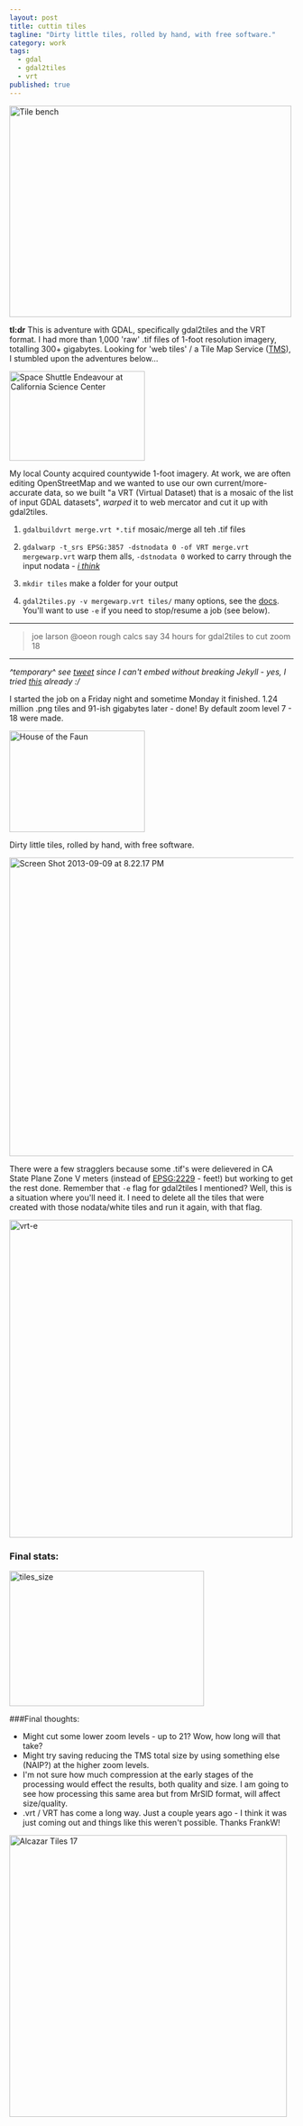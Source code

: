 ```yaml
---
layout: post
title: cuttin tiles
tagline: "Dirty little tiles, rolled by hand, with free software."
category: work
tags: 
  - gdal
  - gdal2tiles
  - vrt
published: true
---
```


<a href="http://www.flickr.com/photos/icathing/9860160/" title="Tile bench by icathing, on Flickr"><img src="http://farm1.staticflickr.com/5/9860160_ff26d182e3.jpg" width="500" height="375" alt="Tile bench"></a>

**tl:dr** This is adventure with GDAL, specifically gdal2tiles and the VRT format. I had more than 1,000 'raw' .tif files of 1-foot resolution imagery, totalling 300+ gigabytes. Looking for 'web tiles' / a Tile Map Service ([TMS](http://wiki.openstreetmap.org/wiki/Setting_up_TMS)), I stumbled upon the adventures below…

<a href="http://www.flickr.com/photos/skinnylawyer/8144013050/" title="Space Shuttle Endeavour at California Science Center by InSapphoWeTrust, on Flickr"><img src="http://farm9.staticflickr.com/8053/8144013050_a0b983b4e0_m.jpg" width="240" height="159" alt="Space Shuttle Endeavour at California Science Center"></a>

My local County acquired countywide 1-foot imagery. At work, we are often editing OpenStreetMap and we wanted to use our own current/more-accurate data, so we built "a VRT (Virtual Dataset) that is a mosaic of the list of input GDAL datasets", *warped* it to web mercator and cut it up with gdal2tiles.

1. `gdalbuildvrt merge.vrt *.tif` mosaic/merge all teh .tif files

2. `gdalwarp -t_srs EPSG:3857 -dstnodata 0 -of VRT merge.vrt mergewarp.vrt` warp them alls, `-dstnodata 0` worked to carry through the input nodata - [*i think*](http://trac.osgeo.org/gdal/wiki/UserDocs/GdalWarp)

3. `mkdir tiles` make a folder for your output

4. `gdal2tiles.py -v mergewarp.vrt tiles/` many options, see the [docs](http://www.gdal.org/gdal2tiles.html). You'll want to use `-e` if you need to stop/resume a job (see below).  

---

>joe larson @oeon
>rough calcs say 34 hours for gdal2tiles to cut zoom 18 
 
---

*^temporary^ see [tweet](https://twitter.com/oeon/status/376159617450901504) since I can't embed without breaking Jekyll - yes, I tried [this](https://github.com/scottwb/jekyll-tweet-tag/issues/1) already :/*

I started the job on a Friday night and sometime Monday it finished. 1.24 million .png tiles and 91-ish gigabytes later - done! By default zoom level 7 - 18 were made.

<a href="http://www.flickr.com/photos/the-consortium/7238535480/" title="House of the Faun by The Consortium, on Flickr"><img src="http://farm8.staticflickr.com/7076/7238535480_8d5d3cec86_m.jpg" width="240" height="180" alt="House of the Faun"></a>

Dirty little tiles, rolled by hand, with free software.

<a href="http://www.flickr.com/photos/j03lar50n/9715500498/" title="Screen Shot 2013-09-09 at 8.22.17 PM by j03lar50n, on Flickr"><img src="http://farm3.staticflickr.com/2847/9715500498_d01aff3efa_c.jpg" width="800" height="530" alt="Screen Shot 2013-09-09 at 8.22.17 PM"></a>

There were a few stragglers because some .tif's were delievered in CA State Plane Zone V meters (instead of [EPSG:2229](spatialreference.org/ref/epsg/2229/) - feet!) but working to get the rest done. Remember that `-e` flag for gdal2tiles I mentioned? Well, this is a situation where you'll need it. I need to delete all the tiles that were created with those nodata/white tiles and run it again, with that flag.

<a href="http://www.flickr.com/photos/j03lar50n/9723873672/" title="vrt-e by j03lar50n, on Flickr"><img src="http://farm8.staticflickr.com/7357/9723873672_cf5e388970_o.gif" width="502" height="564" alt="vrt-e"></a>

### Final stats: 
<a href="http://www.flickr.com/photos/j03lar50n/9723599817/" title="tiles_size by j03lar50n, on Flickr"><img src="http://farm8.staticflickr.com/7324/9723599817_2b332c7952_o.png" width="345" height="240" alt="tiles_size"></a>

###Final thoughts:
- Might cut some lower zoom levels - up to 21? Wow, how long will that take?
- Might try saving reducing the TMS total size by using something else (NAIP?) at the higher zoom levels.
- I'm not sure how much compression at the early stages of the processing would effect the results, both quality and size. I am going to see how processing this same area but from MrSID format, will affect size/quality.
- .vrt / VRT has come a long way. Just a couple years ago - I think it was just coming out and things like this weren't possible. Thanks FrankW!

<a href="http://www.flickr.com/photos/robven/3134215506/" title="Alcazar Tiles 17 by roberto_venturini, on Flickr"><img src="http://farm4.staticflickr.com/3285/3134215506_6546eb79af.jpg" width="492" height="500" alt="Alcazar Tiles 17"></a>